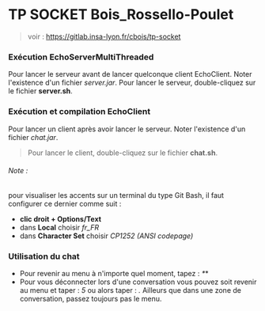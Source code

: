 # TP SOCKET Bois_Rossello-Poulet
>voir : <https://gitlab.insa-lyon.fr/cbois/tp-socket>

### Exécution EchoServerMultiThreaded
Pour lancer le serveur avant de lancer quelconque client EchoClient.
Noter l'existence d'un fichier *server.jar*. Pour lancer le serveur, double-cliquez sur le fichier **server.sh**.


### Exécution et compilation EchoClient
Pour lancer un client après avoir lancer le serveur.
Noter l'existence d'un fichier *chat.jar*. 
>Pour lancer le client, double-cliquez sur le fichier **chat.sh**.

###### Note : 
pour  visualiser les accents sur un terminal du type Git Bash, il faut configurer ce dernier comme suit : 
- **clic droit + Options/Text** 
- dans **Local** choisir *fr_FR*
- dans **Character Set** choisir *CP1252 (ANSI codepage)*

### Utilisation du chat
- Pour revenir au menu à n'importe quel moment, tapez : *\***
- Pour vous déconnecter lors d'une conversation vous pouvez soit revenir au menu et taper : *5*  ou alors taper : *.*
Ailleurs que dans une zone de conversation, passez toujours pas le menu.
